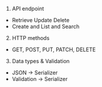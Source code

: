 1. API endpoint
 - Retrieve Update Delete
 - Create and List and Search

2. HTTP methods
 - GET, POST, PUT, PATCH, DELETE

3. Data types & Validation
 - JSON -> Serializer
 - Validation -> Serializer
 
